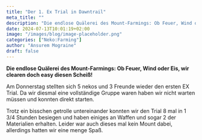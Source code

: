 ```yaml
---
title: "Der 1. Ex Trial in Dawntrail"
meta_title: ""
description: "Die endlose Quälerei des Mount-Farmings: Ob Feuer, Wind oder Eis, wir clearen doch easy diesen Scheiß!"
date: 2024-07-13T10:01:19+02:00
image: "/images/blog/image-placeholder.png"
categories: ["Neko:Farming"]
author: "Ansurem Mograine"
draft: false
---
```


**Die endlose Quälerei des Mount-Farmings: Ob Feuer, Wind oder Eis, wir clearen doch easy diesen Scheiß!**

Am Donnerstag stellten sich 5 nekos und 3 Freunde wieder den ersten EX Trial.
Da wir diesmal eine vollständige Gruppe waren haben wir nicht warten müssen und konnten direkt starten.

Trotz ein bisschen getrolle untereinander konnten wir den Trial 8 mal in 1 3/4 Stunden besiegen und 
haben einiges an Waffen und sogar 2 der Materialien erhalten.
Leider war auch dieses mal kein Mount dabei, allerdings hatten wir eine menge Spaß.